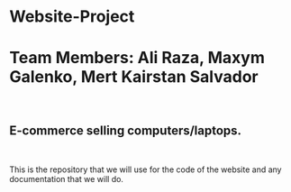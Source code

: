 # Website-Project
<h1>Team Members: Ali Raza, Maxym Galenko, Mert Kairstan Salvador</h1><br>
<h2>E-commerce selling computers/laptops.</h2><br>
<p>This is the repository that we will use for the code of the website and any documentation that we will do.</p><br>
